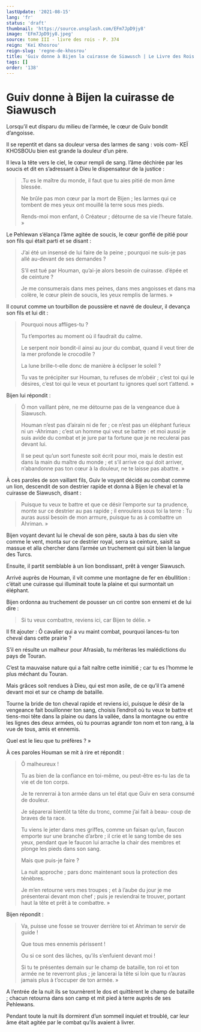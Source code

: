 ```yaml
---
lastUpdate: '2021-08-15'
lang: 'fr'
status: 'draft'
thumbnail: 'https://source.unsplash.com/EFm7JpD9jy8'
image: 'EFm7JpD9jy8.jpeg'
source: tome III - livre des rois - P. 374
reign: 'Keï Khosrou'
reign-slug: 'regne-de-khosrou'
title: 'Guiv donne à Bijen la cuirasse de Siawusch | Le Livre des Rois | Shâhnâmeh'
tags: []
order: '138'
---
```


<!-- LTeX: language=fr -->

# Guiv donne à Bijen la cuirasse de Siawusch

Lorsqu’il eut disparu du milieu de l’armée, le cœur de Guiv bondit d’angoisse.

Il se repentit et dans sa douleur versa des larmes de sang : vois com-
KEÏ KHOSBOUu bien est grande la douleur d’un père.

Il leva la tête vers le ciel, le cœur rempli de sang. l’âme déchirée par les soucis et dit en s’adressant à Dieu le dispensateur de la justice :

> .Tu es le maître du monde, il faut que tu aies pitié de mon âme blessée.
>
> Ne brûle pas mon cœur par la mort de Bijen ; les larmes qui ce tombent de mes yeux ont mouillé la terre sous mes pieds.
>
> Rends-moi mon enfant, ô Créateur ; détourne de sa vie l’heure fatale. »

Le Pehlewan s’élança l’âme agitée de soucis, le cœur gonflé de pitié pour son fils qui était parti et se disant :

> J’ai été un insensé de lui faire de la peine ; pourquoi ne suis-je pas allé au-devant de ses demandes ?
>
> S’il est tué par Houman, qu’ai-je alors besoin de cuirasse. d’épée et de ceinture ?
>
> Je me consumerais dans mes peines, dans mes angoisses et dans ma colère, le cœur plein de soucis, les yeux remplis de larmes. »

Il courut comme un tourbillon de poussière et navré de douleur, il devança son fils et lui dit :

> Pourquoi nous affliges-tu ?
>
> Tu t’emportes au moment où il faudrait du calme.
>
> Le serpent noir bondit-il ainsi au jour du combat, quand il veut tirer de la mer profonde le crocodile ?
>
> La lune brille-t-elle donc de manière à éclipser le soleil ?
>
> Tu vas te précipiter sur Houman, tu refuses de m’obéir ; c’est toi qui le désires, c’est toi qui le veux et pourtant tu ignores quel sort t’attend. »

Bijen lui répondit :

> Ô mon vaillant père, ne me détourne pas de la vengeance due à Siawusch.
>
> Houman n’est pas d’airain ni de fer ; ce n’est pas un éléphant furieux ni un -Ahriman ; c’est un homme qui veut se battre : et moi aussi je suis avide du combat et je jure par ta fortune que je ne reculerai pas devant lui.
>
> Il se peut qu’un sort funeste soit écrit pour moi, mais le destin est dans la main du maître du monde ; et s’il arrive ce qui doit arriver, n’abandonne pas ton cœur à la douleur, ne te laisse pas abattre. »

À ces paroles de son vaillant fils, Guiv le voyant décidé au combat comme un lion, descendit de son destrier rapide et donna à Bijen le cheval et la cuirasse de Siawusch, disant :

> Puisque tu veux te battre et que ce désir l’emporte sur ta prudence, monte sur ce destrier au pas rapide ; il enroulera sous toi la terre : Tu auras aussi besoin de mon armure, puisque tu as à combattre un Ahriman. »

Bijen voyant devant lui le cheval de son père, sauta à bas du sien vite comme le vent, monta sur ce destrier royal, serra sa ceinture, saisit sa massue et alla chercher dans l’armée un truchement qui sût bien la langue des Turcs.

Ensuite, il partit semblable à un lion bondissant, prêt à venger Siawusch.

Arrivé auprès de Houman, il vit comme une montagne de fer en ébullition : c’était une cuirasse qui illuminait toute la plaine et qui surmontait un éléphant.

Bijen ordonna au truchement de pousser un cri contre son ennemi et de lui dire :

> Si tu veux combattre, reviens ici, car Bijen te délie. »

Il fit ajouter : Ô cavalier qui a vu maint combat, pourquoi lances-tu ton cheval dans cette prairie ?

S’il en résulte un malheur pour Afrasiab, tu mériteras les malédictions du pays de Touran.

C’est ta mauvaise nature qui a fait naître cette inimitié ; car tu es l’homme le plus méchant du Touran.

Mais grâces soit rendues à Dieu, qui est mon asile, de ce qu’il t’a amené devant moi et sur ce champ de bataille.

Tourne la bride de ton cheval rapide et reviens ici, puisque le désir de la vengeance fait bouillonner ton sang, choisis l’endroit où tu veux te battre et tiens-moi tête dans la plaine ou dans la vallée, dans la montagne ou entre les lignes des deux armées, où tu pourras agrandir ton nom et ton rang, à la vue de tous, amis et ennemis.

Quel est le lieu que tu préfères ? »

À ces paroles Houman se mit à rire et répondit :

> Ô malheureux !
>
> Tu as bien de la confiance en toi-même, ou peut-être es-tu las de ta vie et de ton corps.
>
> Je te renrerrai à ton armée dans un tel état que Guiv en sera consumé de douleur.
>
> Je séparerai bientôt ta tête du tronc, comme j’ai fait à beau-
> coup de braves de ta race.
>
> Tu viens le jeter dans mes griffes, comme un faisan qu’un, faucon emporte sur une branche d’arbre ; il crie et le sang
> tombe de ses yeux, pendant que le faucon lui arrache la chair des membres et plonge les pieds dans son sang.
>
> Mais que puis-je faire ?
>
> La nuit approche ; pars donc maintenant sous la protection des ténèbres.
>
> Je m’en retourne vers mes troupes ; et à l’aube du jour je me présenterai devant mon chef ; puis je reviendrai te trouver, portant haut la tête et prêt à te combattre. »

Bijen répondit :

> Va, puisse une fosse se trouver derrière toi et Ahriman te servir de guide !
>
> Que tous mes ennemis périssent !
>
> Ou si ce sont des lâches, qu’ils s’enfuient devant moi !
>
> Si tu te présentes demain sur le champ de bataille, ton roi et ton armée ne te reverront plus ; je lancerai la tête si loin que tu n’auras jamais plus à t’occuper de ton armée. »

A l’entrée de la nuit ils se tournèrent le dos et quittèrent le champ de bataille ; chacun retourna dans son camp et mit pied à terre auprès de ses Pehlewans.

Pendant toute la nuit ils dormirent d’un sommeil inquiet et troublé, car leur âme était agitée par le combat qu’ils avaient à livrer.
